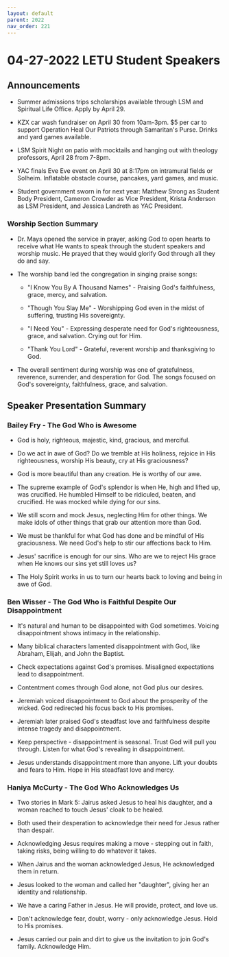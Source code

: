 ```yaml
---
layout: default
parent: 2022
nav_order: 221
---
```


# 04-27-2022 LETU Student Speakers



## Announcements

- Summer admissions trips scholarships available through LSM and Spiritual Life Office. Apply by April 29.

- KZX car wash fundraiser on April 30 from 10am-3pm. $5 per car to support Operation Heal Our Patriots through Samaritan's Purse. Drinks and yard games available. 

- LSM Spirit Night on patio with mocktails and hanging out with theology professors, April 28 from 7-8pm.

- YAC finals Eve Eve event on April 30 at 8:17pm on intramural fields or Solheim. Inflatable obstacle course, pancakes, yard games, and music.

- Student government sworn in for next year: Matthew Strong as Student Body President, Cameron Crowder as Vice President, Krista Anderson as LSM President, and Jessica Landreth as YAC President.


### Worship Section Summary

- Dr. Mays opened the service in prayer, asking God to open hearts to receive what He wants to speak through the student speakers and worship music. He prayed that they would glorify God through all they do and say.

- The worship band led the congregation in singing praise songs:

    - "I Know You By A Thousand Names" - Praising God's faithfulness, grace, mercy, and salvation. 

    - "Though You Slay Me" - Worshipping God even in the midst of suffering, trusting His sovereignty.

    - "I Need You" - Expressing desperate need for God's righteousness, grace, and salvation. Crying out for Him.

    - "Thank You Lord" - Grateful, reverent worship and thanksgiving to God.

- The overall sentiment during worship was one of gratefulness, reverence, surrender, and desperation for God. The songs focused on God's sovereignty, faithfulness, grace, and salvation.


## Speaker Presentation Summary

### Bailey Fry - The God Who is Awesome

- God is holy, righteous, majestic, kind, gracious, and merciful. 

- Do we act in awe of God? Do we tremble at His holiness, rejoice in His righteousness, worship His beauty, cry at His graciousness?

- God is more beautiful than any creation. He is worthy of our awe. 

- The supreme example of God's splendor is when He, high and lifted up, was crucified. He humbled Himself to be ridiculed, beaten, and crucified. He was mocked while dying for our sins. 

- We still scorn and mock Jesus, neglecting Him for other things. We make idols of other things that grab our attention more than God.

- We must be thankful for what God has done and be mindful of His graciousness. We need God's help to stir our affections back to Him.

- Jesus' sacrifice is enough for our sins. Who are we to reject His grace when He knows our sins yet still loves us? 

- The Holy Spirit works in us to turn our hearts back to loving and being in awe of God.

### Ben Wisser - The God Who is Faithful Despite Our Disappointment  

- It's natural and human to be disappointed with God sometimes. Voicing disappointment shows intimacy in the relationship. 

- Many biblical characters lamented disappointment with God, like Abraham, Elijah, and John the Baptist.

- Check expectations against God's promises. Misaligned expectations lead to disappointment.

- Contentment comes through God alone, not God plus our desires. 

- Jeremiah voiced disappointment to God about the prosperity of the wicked. God redirected his focus back to His promises.

- Jeremiah later praised God's steadfast love and faithfulness despite intense tragedy and disappointment. 

- Keep perspective - disappointment is seasonal. Trust God will pull you through. Listen for what God's revealing in disappointment.

- Jesus understands disappointment more than anyone. Lift your doubts and fears to Him. Hope in His steadfast love and mercy.

### Haniya McCurty - The God Who Acknowledges Us

- Two stories in Mark 5: Jairus asked Jesus to heal his daughter, and a woman reached to touch Jesus' cloak to be healed.

- Both used their desperation to acknowledge their need for Jesus rather than despair. 

- Acknowledging Jesus requires making a move - stepping out in faith, taking risks, being willing to do whatever it takes.

- When Jairus and the woman acknowledged Jesus, He acknowledged them in return.

- Jesus looked to the woman and called her "daughter", giving her an identity and relationship. 

- We have a caring Father in Jesus. He will provide, protect, and love us.

- Don't acknowledge fear, doubt, worry - only acknowledge Jesus. Hold to His promises. 

- Jesus carried our pain and dirt to give us the invitation to join God's family. Acknowledge Him.